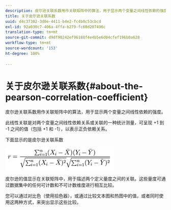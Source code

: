 ```yaml
---
description: 皮尔逊关联系数用作关联矩阵中的算法，用于显示两个变量之间线性依赖的强度。
title: 关于皮尔逊关联系数
uuid: d4c37302-3d0e-4411-b4e2-fc4b0c53cbcd
exl-id: 92a030c7-406a-4ffa-b279-fc60d207496c
translation-type: tm+mt
source-git-commit: d9df90242ef96188f4e4b5e6d04cfef196b0a628
workflow-type: tm+mt
source-wordcount: '153'
ht-degree: 100%

---
```


# 关于皮尔逊关联系数{#about-the-pearson-correlation-coefficient}

皮尔逊关联系数用作关联矩阵中的算法，用于显示两个变量之间线性依赖的强度。

此线性关联是对两个变量之间线性依赖关系或关联的一种统计测量，可呈现 +1 到 -1 之间的值（包括 +1 和 -1），以表示正负依赖关系。

下面显示的是皮尔逊关联系数

![](assets/correlation_matrix_pearson_equation.png)

皮尔逊的值显示在关联矩阵中，用于描述两个定义量度之间的关联。这些量度可通过数据集中的任何可计数和不可计数维度进行相互比较。

您可以通过对比色（使用拾色器），或通过比较文本图和热图中的值，或者同时使用这两种方式，来突出显示这些比较。

